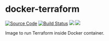 # docker-terraform
[![Source Code](https://img.shields.io/badge/source-GitHub-blue.svg?style=flat)](https://github.com/BreakingPitt/docker-terraform) 
[![Build Status](https://travis-ci.org/BreakingPitt/dockerfiles.svg?branch=master)](https://travis-ci.org/BreakingPitt/docker-terraform)
[![](https://images.microbadger.com/badges/image/breakingpitt/docker-terraform.svg)](https://microbadger.com/images/breakingpitt/docker-terraform "Get your own image badge on microbadger.com")
[![](https://images.microbadger.com/badges/version/breakingpitt/docker-terraform.svg)](https://microbadger.com/images/breakingpitt/docker-terraform "Get your own version badge on microbadger.com")

Image to run Terraform inside Docker container.
